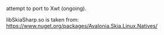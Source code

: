 attempt to port to Xwt (ongoing).

libSkiaSharp.so is taken from:
https://www.nuget.org/packages/Avalonia.Skia.Linux.Natives/

